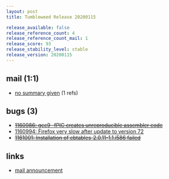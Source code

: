 ```yaml
---
layout: post
title: Tumbleweed Release 20200115

release_available: false
release_reference_count: 4
release_reference_count_mail: 1
release_score: 93
release_stability_level: stable
release_version: 20200115
---
```


## mail (1:1)

- [no summary given](https://github.com/boombatower/tumbleweed-review/issues/10) (1 refs)

## bugs (3)

<!--more-->

- ~~[1160986: gcc9 -fPIC creates unreproducible assembler code](https://bugzilla.opensuse.org/show_bug.cgi?id=1160986)~~
- [1160994: Firefox very slow after update to version 72](https://bugzilla.opensuse.org/show_bug.cgi?id=1160994)
- ~~[1161001: Installation of ebtables-2.0.11-1.1.i586 failed](https://bugzilla.opensuse.org/show_bug.cgi?id=1161001)~~



## links

- [mail announcement](https://github.com/boombatower/tumbleweed-review/issues/10)

